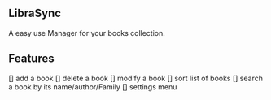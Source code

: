 ## LibraSync

A easy use Manager for your books collection.

## Features

[] add a book
[] delete a book
[] modify a book
[] sort list of books
[] search a book by its name/author/Family
[] settings menu 
